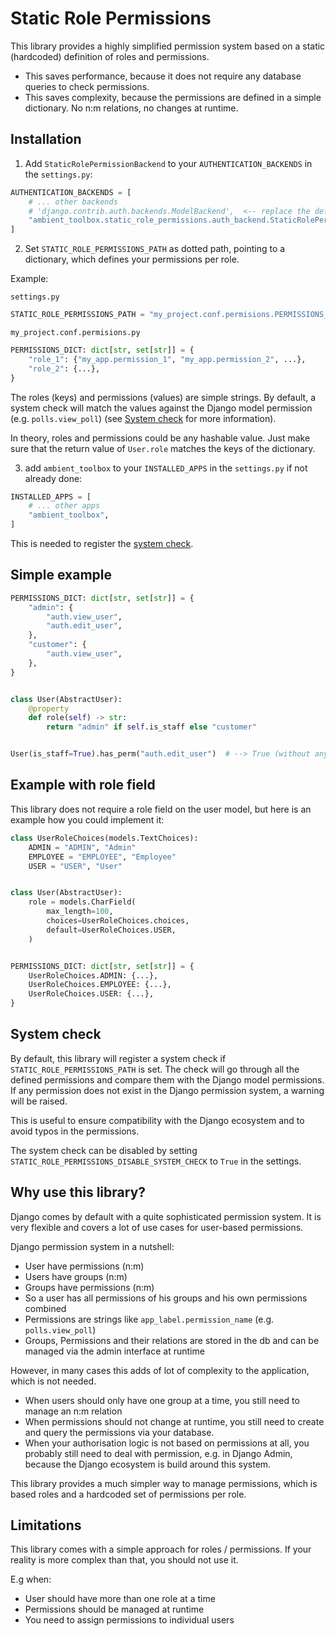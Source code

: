 # Static Role Permissions

This library provides a highly simplified permission system
based on a static (hardcoded) definition of roles and permissions.

- This saves performance, because it does not require any database queries to check permissions.
- This saves complexity, because the permissions are defined in a simple dictionary. No n:m relations, no changes at runtime.

## Installation

1. Add `StaticRolePermissionBackend` to your `AUTHENTICATION_BACKENDS` in the `settings.py`:

```py
AUTHENTICATION_BACKENDS = [
    # ... other backends
    # 'django.contrib.auth.backends.ModelBackend',  <-- replace the default ModelBackend
    "ambient_toolbox.static_role_permissions.auth_backend.StaticRolePermissionBackend",
]
```

2. Set `STATIC_ROLE_PERMISSIONS_PATH` as dotted path, pointing to a dictionary,
   which defines your permissions per role.

Example:

`settings.py`
```py
STATIC_ROLE_PERMISSIONS_PATH = "my_project.conf.permisions.PERMISSIONS_DICT"
```

`my_project.conf.permisions.py`
```py
PERMISSIONS_DICT: dict[str, set[str]] = {
    "role_1": {"my_app.permission_1", "my_app.permission_2", ...},
    "role_2": {...},
}
```

The roles (keys) and permissions (values) are simple strings.
By default, a system check will match the values against the Django model permission (e.g. `polls.view_poll`)
(see [System check](#system-check) for more information).

In theory, roles and permissions could be any hashable value. Just make sure that the return value of `User.role`
matches the keys of the dictionary.

3. add `ambient_toolbox` to your `INSTALLED_APPS` in the `settings.py` if not already done:

```py
INSTALLED_APPS = [
    # ... other apps
    "ambient_toolbox",
]
```

This is needed to register the [system check](#system-check).

## Simple example

```py
PERMISSIONS_DICT: dict[str, set[str]] = {
    "admin": {
        "auth.view_user",
        "auth.edit_user",
    },
    "customer": {
        "auth.view_user",
    },
}


class User(AbstractUser):
    @property
    def role(self) -> str:
        return "admin" if self.is_staff else "customer"


User(is_staff=True).has_perm("auth.edit_user")  # --> True (without any db query)
```

## Example with role field

This library does not require a role field on the user model, but here is an example how you could implement it:

```py
class UserRoleChoices(models.TextChoices):
    ADMIN = "ADMIN", "Admin"
    EMPLOYEE = "EMPLOYEE", "Employee"
    USER = "USER", "User"


class User(AbstractUser):
    role = models.CharField(
        max_length=100,
        choices=UserRoleChoices.choices,
        default=UserRoleChoices.USER,
    )


PERMISSIONS_DICT: dict[str, set[str]] = {
    UserRoleChoices.ADMIN: {...},
    UserRoleChoices.EMPLOYEE: {...},
    UserRoleChoices.USER: {...},
}
```

## System check

By default, this library will register a system check if `STATIC_ROLE_PERMISSIONS_PATH` is set.
The check will go through all the defined permissions and compare them with the Django model permissions.
If any permission does not exist in the Django permission system, a warning will be raised.

This is useful to ensure compatibility with the Django ecosystem and to avoid typos in the permissions.

The system check can be disabled by setting `STATIC_ROLE_PERMISSIONS_DISABLE_SYSTEM_CHECK` to `True` in the settings.

## Why use this library?

Django comes by default with a quite sophisticated permission system.
It is very flexible and covers a lot of use cases for user-based permissions.

Django permission system in a nutshell:
- User have permissions (n:m)
- Users have groups (n:m)
- Groups have permissions (n:m)
- So a user has all permissions of his groups and his own permissions combined
- Permissions are strings like `app_label.permission_name` (e.g. `polls.view_poll`)
- Groups, Permissions and their relations are stored in the db and can be managed via the admin interface at runtime

However, in many cases this adds of lot of complexity to the application, which is not needed.

- When users should only have one group at a time, you still need to manage an n:m relation
- When permissions should not change at runtime, you still need to create and query the permissions via your database.
- When your authorisation logic is not based on permissions at all, you probably still need to deal with permission,
  e.g. in Django Admin, because the Django ecosystem is build around this system.

This library provides a much simpler way to manage permissions, which is based roles and a hardcoded
set of permissions per role.

## Limitations

This library comes with a simple approach for roles / permissions.
If your reality is more complex than that, you should not use it.

E.g when:

- User should have more than one role at a time
- Permissions should be managed at runtime
- You need to assign permissions to individual users
